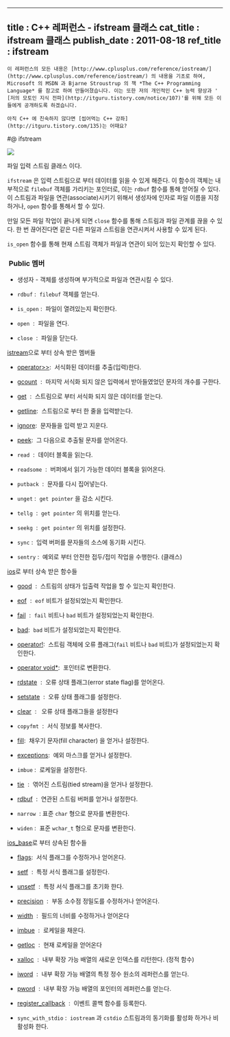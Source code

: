 ----------------
title : C++ 레퍼런스 - ifstream 클래스
cat_title :  ifstream 클래스
publish_date : 2011-08-18
ref_title : ifstream
--------------



```warning
이 레퍼런스의 모든 내용은 [http://www.cplusplus.com/reference/iostream/](http://www.cplusplus.com/reference/iostream/) 의 내용을 기초로 하여, Microsoft 의 MSDN 과 Bjarne Stroustrup 의 책 *The C++ Programming Language* 를 참고로 하여 만들어졌습니다. 이는 또한 저의 개인적인 C++ 능력 향상과 ' [저의 모토인 지식 전파](http://itguru.tistory.com/notice/107)'를 위해 모든 이들에게 공개하도록 하겠습니다.
```

```info-text
아직 C++ 에 친숙하지 않다면 [씹어먹는 C++ 강좌](http://itguru.tistory.com/135)는 어때요?
```

#@ ifstream

![](http://img1.daumcdn.net/thumb/R1920x0/?fname=http%3A%2F%2Fcfile10.uf.tistory.com%2Fimage%2F11562C3C509A4623156640)

파일 입력 스트림 클래스 이다.

`ifstream` 은 입력 스트림으로 부터 데이터를 읽을 수 있게 해준다. 이 함수의 객체는 내부적으로 `filebuf` 객체를 가리키는 포인터로, 이는 `rdbuf` 함수를 통해 얻어질 수 있다. 이 스트림과 파일을 연관(associate)시키기 위해서 생성자에 인자로 파일 이름을 지정하거나, `open` 함수를 통해서 할 수 있다.

만일 모든 파일 작업이 끝나게 되면 `close` 함수를 통해 스트림과 파일 관계를 끊을 수 있다. 한 번 끊어진다면 같은 다른 파일과 스트림을 연관시켜서 사용할 수 있게 된다.

`is_open` 함수를 통해 현재 스트림 객체가 파일과 연관이 되어 있는지 확인할 수 있다.



###  Public 멤버


* 생성자 - 객체를 생성하며 부가적으로 파일과 연관시킬 수 있다.

* `rdbuf` :  `filebuf` 객체를 얻는다.

* `is_open` :  파일이 열려있는지 확인한다.

* `open`  :  파일을 연다.

* `close`  :  파일을 닫는다.


 [istream](http://itguru.tistory.com/146)으로 부터 상속 받은 멤버들


*  [operator>>](http://itguru.tistory.com/147):  서식화된 데이터를 추출(입력)한다.

*  [gcount](http://itguru.tistory.com/192)  :  마지막 서식화 되지 않은 입력에서 받아들였었던 문자의 개수를 구한다.

*  [get](http://itguru.tistory.com/191)  :  스트림으로 부터 서식화 되지 않은 데이터를 얻는다.

*  [getline](http://itguru.tistory.com/149):  스트림으로 부터 한 줄을 입력받는다.

*  [ignore](http://itguru.tistory.com/193):  문자들을 입력 받고 지운다.

*  [peek](http://itguru.tistory.com/194):  그 다음으로 추출될 문자를 얻어온다.

* `read`  :  데이터 블록을 읽는다.

* `readsome`  :  버퍼에서 읽기 가능한 데이터 블록을 읽어온다.

* `putback`  :  문자를 다시 집어넣는다.



* `unget` :  `get pointer` 을 감소 시킨다.

* `tellg`  :  `get pointer` 의 위치를 얻는다.

* `seekg`  :  `get pointer` 의 위치를 설정한다.

* `sync` :  입력 버퍼를 문자들의 소스에 동기화 시킨다.

* `sentry` :  예외로 부터 안전한 접두/접미 작업을 수행한다. (클래스)



 [ios](http://itguru.tistory.com/145)로 부터 상속 받은 함수들


*  [good](http://itguru.tistory.com/164)  :  스트림의 상태가 입출력 작업을 할 수 있는지 확인한다.

*  [eof](http://itguru.tistory.com/167)  :  `eof` 비트가 설정되었는지 확인한다.

*  [fail](http://itguru.tistory.com/165)  :  `fail` 비트나 `bad` 비트가 설정되었는지 확인한다.

*  [bad](http://itguru.tistory.com/166):  `bad` 비트가 설정되었는지 확인한다.

*  [operator!](http://itguru.tistory.com/168):  스트림 객체에 오류 플래그(`fail` 비트나 `bad` 비트)가 설정되었는지 확인한다.

*  [operator void*](http://itguru.tistory.com/170):  포인터로 변환한다.

*  [rdstate](http://itguru.tistory.com/171)  :  오류 상태 플래그(error state flag)를 얻어온다.

*  [setstate](http://itguru.tistory.com/179)  :  오류 상태 플래그를 설정한다.

*  [clear](http://itguru.tistory.com/180)  :   오류 상태 플래그들을 설정한다

* `copyfmt`  :  서식 정보를 복사한다.

*  [fill](http://itguru.tistory.com/181):  채우기 문자(fill character) 을 얻거나 설정한다.

*  [exceptions](http://itguru.tistory.com/150):  예외 마스크를 얻거나 설정한다.

* `imbue` :  로케일을 설정한다.



*  [tie](http://itguru.tistory.com/190)  :  엮어진 스트림(tied stream)을 얻거나 설정한다.



*  [rdbuf](http://itguru.tistory.com/182)  :  연관된 스트림 버퍼를 얻거나 설정한다.

* `narrow`  : 표준 `char` 형으로 문자를 변환한다.

* `widen` :  표준 `wchar_t` 형으로 문자를 변환한다.


 [ios_base](http://itguru.tistory.com/144)로 부터 상속된 함수들


*  [flags](http://itguru.tistory.com/153):  서식 플래그를 수정하거나 얻어온다.

*  [setf](http://itguru.tistory.com/155)  :  특정 서식 플래그를 설정한다.



*  [unsetf](http://itguru.tistory.com/156)  :  특정 서식 플래그를 초기화 한다.



*  [precision](http://itguru.tistory.com/157)  :  부동 소수점 정밀도를 수정하거나 얻어온다.



*  [width](http://itguru.tistory.com/152)  :  필드의 너비를 수정하거나 얻어온다

*  [imbue](http://itguru.tistory.com/158)  :  로케일을 채운다.

*  [getloc](http://itguru.tistory.com/160)  :  현재 로케일을 얻어온다

*  [xalloc](http://itguru.tistory.com/162)  :  내부 확장 가능 배열의 새로운 인덱스를 리턴한다. (정적 함수)

*  [iword](http://itguru.tistory.com/161)  :  내부 확장 가능 배열의 특정 정수 원소의 레퍼런스를 얻는다.

*  [pword](http://itguru.tistory.com/163)  :  내부 확장 가능 배열의 포인터의 레퍼런스를 얻는다.

*  [register_callback](http://itguru.tistory.com/159)  :  이벤트 콜백 함수를 등록한다.

* `sync_with_stdio` :  `iostream` 과 `cstdio` 스트림과의 동기화를 활성화 하거나 비활성화 한다.